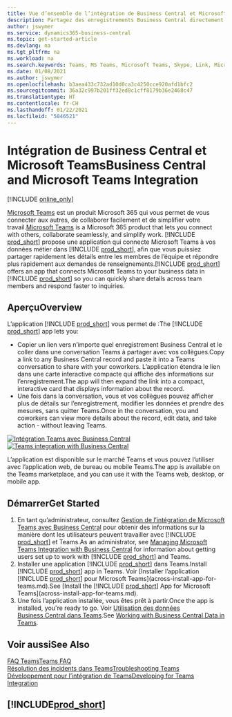 ```yaml
---
title: Vue d’ensemble de l’intégration de Business Central et Microsoft Teams | Microsoft Docs
description: Partagez des enregistrements Business Central directement dans une conversation Teams.
author: jswymer
ms.service: dynamics365-business-central
ms.topic: get-started-article
ms.devlang: na
ms.tgt_pltfrm: na
ms.workload: na
ms.search.keywords: Teams, MS Teams, Microsoft Teams, Skype, Link, Microsoft 365, collaborate, collaboration, teamwork
ms.date: 01/08/2021
ms.author: jswymer
ms.openlocfilehash: b3aea433c732ad10d0ca3c4250cce920afd1bfc2
ms.sourcegitcommit: 36a32c997b201ff32ed8c1cff8179b36e2468c47
ms.translationtype: HT
ms.contentlocale: fr-CH
ms.lasthandoff: 01/22/2021
ms.locfileid: "5046521"
---
```

# <a name="business-central-and-microsoft-teams-integration"></a><span data-ttu-id="1f3f4-103">Intégration de Business Central et Microsoft Teams</span><span class="sxs-lookup"><span data-stu-id="1f3f4-103">Business Central and Microsoft Teams Integration</span></span>

[!INCLUDE [online_only](includes/online_only.md)]

<span data-ttu-id="1f3f4-104">[Microsoft Teams](https://www.microsoft.com/en-us/microsoft-365/microsoft-teams) est un produit Microsoft 365 qui vous permet de vous connecter aux autres, de collaborer facilement et de simplifier votre travail.</span><span class="sxs-lookup"><span data-stu-id="1f3f4-104">[Microsoft Teams](https://www.microsoft.com/en-us/microsoft-365/microsoft-teams) is a Microsoft 365 product that lets you connect with others, collaborate seamlessly, and simplify work.</span></span> <span data-ttu-id="1f3f4-105">[!INCLUDE [prod_short](includes/prod_short.md)] propose une application qui connecte Microsoft Teams à vos données métier dans [!INCLUDE [prod_short](includes/prod_short.md)], afin que vous puissiez partager rapidement les détails entre les membres de l’équipe et répondre plus rapidement aux demandes de renseignements.</span><span class="sxs-lookup"><span data-stu-id="1f3f4-105">[!INCLUDE [prod_short](includes/prod_short.md)] offers an app that connects Microsoft Teams to your business data in [!INCLUDE [prod_short](includes/prod_short.md)] so you can quickly share details across team members and respond faster to inquiries.</span></span>

## <a name="overview"></a><span data-ttu-id="1f3f4-106">Aperçu</span><span class="sxs-lookup"><span data-stu-id="1f3f4-106">Overview</span></span>

<span data-ttu-id="1f3f4-107">L’application [!INCLUDE [prod_short](includes/prod_short.md)] vous permet de :</span><span class="sxs-lookup"><span data-stu-id="1f3f4-107">The [!INCLUDE [prod_short](includes/prod_short.md)] app lets you:</span></span>

- <span data-ttu-id="1f3f4-108">Copier un lien vers n’importe quel enregistrement Business Central et le coller dans une conversation Teams à partager avec vos collègues.</span><span class="sxs-lookup"><span data-stu-id="1f3f4-108">Copy a link to any Business Central record and paste it into a Teams conversation to share with your coworkers.</span></span> <span data-ttu-id="1f3f4-109">L’application étendra le lien dans une carte interactive compacte qui affiche des informations sur l’enregistrement.</span><span class="sxs-lookup"><span data-stu-id="1f3f4-109">The app will then expand the link into a compact, interactive card that displays information about the record.</span></span>
- <span data-ttu-id="1f3f4-110">Une fois dans la conversation, vous et vos collègues pouvez afficher plus de détails sur l’enregistrement, modifier les données et prendre des mesures, sans quitter Teams.</span><span class="sxs-lookup"><span data-stu-id="1f3f4-110">Once in the conversation, you and coworkers can view more details about the record, edit data, and take action - without leaving Teams.</span></span>

<span data-ttu-id="1f3f4-111">[![Intégration Teams avec Business Central](media/teams-intro-v3.png)](media/teams-intro-v3.png#lightbox)</span><span class="sxs-lookup"><span data-stu-id="1f3f4-111">[![Teams integration with Business Central](media/teams-intro-v3.png)](media/teams-intro-v3.png#lightbox)</span></span>

<span data-ttu-id="1f3f4-112">L’application est disponible sur le marché Teams et vous pouvez l’utiliser avec l’application web, de bureau ou mobile Teams.</span><span class="sxs-lookup"><span data-stu-id="1f3f4-112">The app is available on the Teams marketplace, and you can use it with the Teams web, desktop, or mobile app.</span></span>

## <a name="get-started"></a><span data-ttu-id="1f3f4-113">Démarrer</span><span class="sxs-lookup"><span data-stu-id="1f3f4-113">Get Started</span></span>

1. <span data-ttu-id="1f3f4-114">En tant qu’administrateur, consultez [Gestion de l’intégration de Microsoft Teams avec Business Central](admin-teams-integration.md) pour obtenir des informations sur la manière dont les utilisateurs peuvent travailler avec [!INCLUDE [prod_short](includes/prod_short.md)] et Teams.</span><span class="sxs-lookup"><span data-stu-id="1f3f4-114">As an administrator, see [Managing Microsoft Teams Integration with Business Central](admin-teams-integration.md) for information about getting users set up to work with [!INCLUDE [prod_short](includes/prod_short.md)] and Teams.</span></span>
2. <span data-ttu-id="1f3f4-115">Installer une application [!INCLUDE [prod_short](includes/prod_short.md)] dans Teams.</span><span class="sxs-lookup"><span data-stu-id="1f3f4-115">Install [!INCLUDE [prod_short](includes/prod_short.md)] app in Teams.</span></span> <span data-ttu-id="1f3f4-116">Voir [Installer l’application [!INCLUDE [prod_short](includes/prod_short.md)] pour Microsoft Teams](across-install-app-for-teams.md).</span><span class="sxs-lookup"><span data-stu-id="1f3f4-116">See [Install the [!INCLUDE [prod_short](includes/prod_short.md)] App for Microsoft Teams](across-install-app-for-teams.md).</span></span>
3. <span data-ttu-id="1f3f4-117">Une fois l’application installée, vous êtes prêt à partir.</span><span class="sxs-lookup"><span data-stu-id="1f3f4-117">Once the app is installed, you're ready to go.</span></span> <span data-ttu-id="1f3f4-118">Voir [Utilisation des données Business Central dans Teams](across-working-with-teams.md).</span><span class="sxs-lookup"><span data-stu-id="1f3f4-118">See [Working with Business Central Data in Teams](across-working-with-teams.md).</span></span> 

## <a name="see-also"></a><span data-ttu-id="1f3f4-119">Voir aussi</span><span class="sxs-lookup"><span data-stu-id="1f3f4-119">See Also</span></span>

[<span data-ttu-id="1f3f4-120">FAQ Teams</span><span class="sxs-lookup"><span data-stu-id="1f3f4-120">Teams FAQ</span></span>](teams-faq.md)  
[<span data-ttu-id="1f3f4-121">Résolution des incidents dans Teams</span><span class="sxs-lookup"><span data-stu-id="1f3f4-121">Troubleshooting Teams</span></span>](admin-teams-troubleshooting.md)  
[<span data-ttu-id="1f3f4-122">Développement pour l’intégration de Teams</span><span class="sxs-lookup"><span data-stu-id="1f3f4-122">Developing for Teams Integration</span></span>](/dynamics365/business-central/dev-itpro/developer/devenv-develop-for-teams)  
## [!INCLUDE[prod_short](includes/free_trial_md.md)]  
